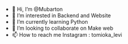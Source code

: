 - 👋 Hi, I’m @Mubarton
- 👀 I’m interested in Backend and Website
- 🌱 I’m currently learning Python
- 💞️ I’m looking to collaborate on Make web
- 📫 How to reach me Instagram : tomioka_levi

<!---
Mubarton/Mubarton is a ✨ special ✨ repository because its `README.md` (this file) appears on your GitHub profile.
You can click the Preview link to take a look at your changes.
--->
